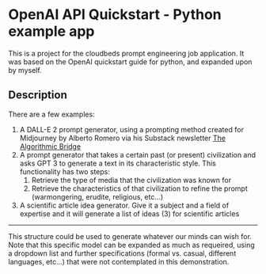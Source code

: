 # OpenAI API Quickstart - Python example app

This is a project for the cloudbeds prompt engineering job application. It was based on the OpenAI quickstart guide for python, and expanded upon by myself.

## Description

There are a few examples:

1. A DALL-E 2 prompt generator, using a prompting method created for Midjourney by Alberto Romero via his Substack newsletter [The Algorithmic Bridge](https://thealgorithmicbridge.substack.com/)
2. A prompt generator that takes a certain past (or present) civilization and asks GPT 3 to generate a text in its characteristic style. This functionality has two steps:
   1. Retrieve the type of media that the civilization was known for
   2. Retrieve the characteristics of that civilization to refine the prompt (warmongering, erudite, religious, etc...)
3. A scientific article idea generator. Give it a subject and a field of expertise and it will generate a list of ideas (3) for scientific articles

---

This structure could be used to generate whatever our minds can wish for. Note that this specific model can be expanded as much as requeired, using a dropdown list and further specifications (formal vs. casual, different languages, etc...) that were not contemplated in this demonstration.
